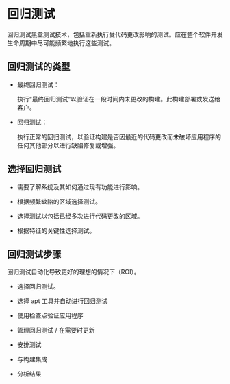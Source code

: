 # 回归测试

回归测试黑盒测试技术，包括重新执行受代码更改影响的测试。应在整个软件开发生命周期中尽可能频繁地执行这些测试。

## 回归测试的类型

* 最终回归测试：

  执行“最终回归测试”以验证在一段时间内未更改的构建。此构建部署或发送给客户。

* 回归测试：

  执行正常的回归测试，以验证构建是否因最近的代码更改而未破坏应用程序的任何其他部分以进行缺陷修复或增强。

## 选择回归测试

* 需要了解系统及其如何通过现有功能进行影响。

* 根据频繁缺陷的区域选择测试。

* 选择测试以包括已经多次进行代码更改的区域。

* 根据特征的关键性选择测试。

## 回归测试步骤

回归测试自动化导致更好的理想的情况下（ROI）。

* 选择回归测试。

* 选择 apt 工具并自动进行回归测试

* 使用检查点验证应用程序

* 管理回归测试 / 在需要时更新

* 安排测试

* 与构建集成

* 分析结果

